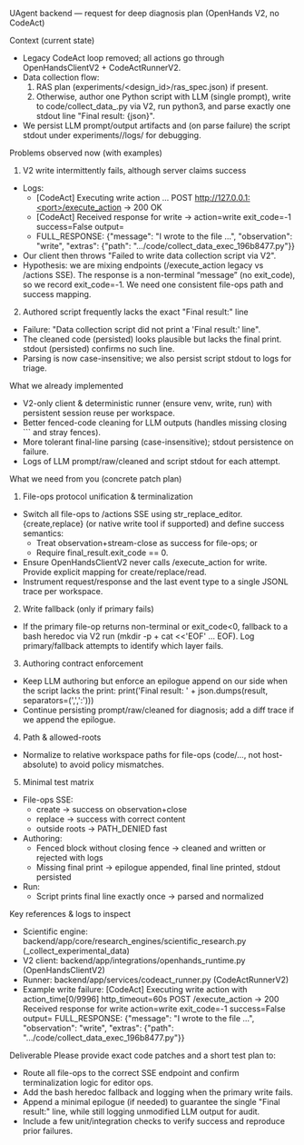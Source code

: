 UAgent backend — request for deep diagnosis plan (OpenHands V2, no CodeAct)

Context (current state)
- Legacy CodeAct loop removed; all actions go through OpenHandsClientV2 + CodeActRunnerV2.
- Data collection flow:
  1) RAS plan (experiments/<design_id>/ras_spec.json) if present.
  2) Otherwise, author one Python script with LLM (single prompt), write to code/collect_data_<exec>.py via V2, run python3, and parse exactly one stdout line "Final result: {json}".
- We persist LLM prompt/output artifacts and (on parse failure) the script stdout under experiments/<id>/logs/ for debugging.

Problems observed now (with examples)
1) V2 write intermittently fails, although server claims success
- Logs:
  - [CodeAct] Executing write action … POST http://127.0.0.1:<port>/execute_action → 200 OK
  - [CodeAct] Received response for write → action=write exit_code=-1 success=False output=
  - FULL_RESPONSE: {"message": "I wrote to the file …", "observation": "write", "extras": {"path": "…/code/collect_data_exec_196b8477.py"}}
- Our client then throws "Failed to write data collection script via V2".
- Hypothesis: we are mixing endpoints (/execute_action legacy vs /actions SSE). The response is a non-terminal “message” (no exit_code), so we record exit_code=-1. We need one consistent file-ops path and success mapping.

2) Authored script frequently lacks the exact "Final result:" line
- Failure: "Data collection script did not print a 'Final result:' line".
- The cleaned code (persisted) looks plausible but lacks the final print. stdout (persisted) confirms no such line.
- Parsing is now case-insensitive; we also persist script stdout to logs for triage.

What we already implemented
- V2-only client & deterministic runner (ensure venv, write, run) with persistent session reuse per workspace.
- Better fenced-code cleaning for LLM outputs (handles missing closing ``` and stray fences).
- More tolerant final-line parsing (case-insensitive); stdout persistence on failure.
- Logs of LLM prompt/raw/cleaned and script stdout for each attempt.

What we need from you (concrete patch plan)
1) File-ops protocol unification & terminalization
- Switch all file-ops to /actions SSE using str_replace_editor.{create,replace} (or native write tool if supported) and define success semantics:
  - Treat observation+stream-close as success for file-ops; or
  - Require final_result.exit_code == 0.
- Ensure OpenHandsClientV2 never calls /execute_action for write. Provide explicit mapping for create/replace/read.
- Instrument request/response and the last event type to a single JSONL trace per workspace.

2) Write fallback (only if primary fails)
- If the primary file-op returns non-terminal or exit_code<0, fallback to a bash heredoc via V2 run (mkdir -p + cat <<'EOF' … EOF). Log primary/fallback attempts to identify which layer fails.

3) Authoring contract enforcement
- Keep LLM authoring but enforce an epilogue append on our side when the script lacks the print:
  print('Final result: ' + json.dumps(result, separators=(',',':')))
- Continue persisting prompt/raw/cleaned for diagnosis; add a diff trace if we append the epilogue.

4) Path & allowed-roots
- Normalize to relative workspace paths for file-ops (code/..., not host-absolute) to avoid policy mismatches.

5) Minimal test matrix
- File-ops SSE:
  - create → success on observation+close
  - replace → success with correct content
  - outside roots → PATH_DENIED fast
- Authoring:
  - Fenced block without closing fence → cleaned and written or rejected with logs
  - Missing final print → epilogue appended, final line printed, stdout persisted
- Run:
  - Script prints final line exactly once → parsed and normalized

Key references & logs to inspect
- Scientific engine: backend/app/core/research_engines/scientific_research.py (_collect_experimental_data)
- V2 client: backend/app/integrations/openhands_runtime.py (OpenHandsClientV2)
- Runner: backend/app/services/codeact_runner.py (CodeActRunnerV2)
- Example write failure:
  [CodeAct] Executing write action with action_time[0/9996] http_timeout=60s
  POST /execute_action → 200
  Received response for write
  action=write exit_code=-1 success=False output=
  FULL_RESPONSE: {"message": "I wrote to the file …", "observation": "write", "extras": {"path": "…/code/collect_data_exec_196b8477.py"}}

Deliverable
Please provide exact code patches and a short test plan to:
- Route all file-ops to the correct SSE endpoint and confirm terminalization logic for editor ops.
- Add the bash heredoc fallback and logging when the primary write fails.
- Append a minimal epilogue (if needed) to guarantee the single "Final result:" line, while still logging unmodified LLM output for audit.
- Include a few unit/integration checks to verify success and reproduce prior failures.

